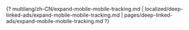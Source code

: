 {? multilang/zh-CN/expand-mobile-mobile-tracking.md | localized/deep-linked-ads/expand-mobile-mobile-tracking.md | pages/deep-linked-ads/expand-mobile-mobile-tracking.md ?}

